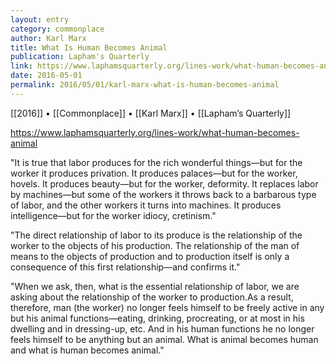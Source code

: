 ```yaml
---
layout: entry
category: commonplace
author: Karl Marx
title: What Is Human Becomes Animal
publication: Lapham's Quarterly
link: https://www.laphamsquarterly.org/lines-work/what-human-becomes-animal
date: 2016-05-01
permalink: 2016/05/01/karl-marx-what-is-human-becomes-animal
---
```


[[2016]] • [[Commonplace]] • [[Karl Marx]] • [[Lapham’s Quarterly]]

https://www.laphamsquarterly.org/lines-work/what-human-becomes-animal

"It is true that labor produces for the rich wonderful things—but for the worker it produces privation. It produces palaces—but for the worker, hovels. It produces beauty—but for the worker, deformity. It replaces labor by machines—but some of the workers it throws back to a barbarous type of labor, and the other workers it turns into machines. It produces intelligence—but for the worker idiocy, cretinism."

"The direct relationship of labor to its produce is the relationship of the worker to the objects of his production. The relationship of the man of means to the objects of production and to production itself is only a consequence of this first relationship—and confirms it."

"When we ask, then, what is the essential relationship of labor, we are asking about the relationship of the worker to production.As a result, therefore, man (the worker) no longer feels himself to be freely active in any but his animal functions—eating, drinking, procreating, or at most in his dwelling and in dressing-up, etc. And in his human functions he no longer feels himself to be anything but an animal. What is animal becomes human and what is human becomes animal."
